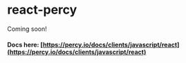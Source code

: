 # react-percy

Coming soon!

#### Docs here: [https://percy.io/docs/clients/javascript/react](https://percy.io/docs/clients/javascript/react)
